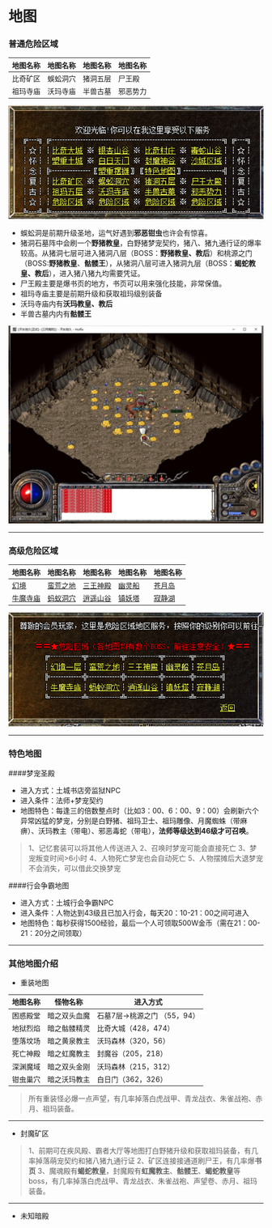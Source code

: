 # 地图


### 普通危险区域
| 地图名称 | 地图名称 | 地图名称 | 地图名称 | 
| --- | --- | --- | --- | 
|比奇矿区 | 蜈蚣洞穴| 猪洞五层 | 尸王殿|
|祖玛寺庙 | 沃玛寺庙| 半兽古墓 | 邪恶势力|
![](maps/危险区域1.png)

* 蜈蚣洞是前期升级圣地，运气好遇到**邪恶钳虫**也许会有惊喜。
* 猪洞石墓阵中会刷一个**野猪教皇**，白野猪梦宠契约，猪八、猪九通行证的爆率较高。从猪洞七层可进入猪洞八层（BOSS：**野猪教皇、教后**）和桃源之门（BOSS:**野猪教皇**、**骷髅王**），从猪洞八层可进入猪洞九层（BOSS：**蝎蛇教皇、教后**），进入猪八猪九均需要凭证。
* 尸王殿主要是爆书页的地方，书页可以用来强化技能，非常保值。
* 祖玛寺庙主要是前期升级和获取祖玛级别装备
* 沃玛寺庙内有**沃玛教皇、教后**
* 半兽古墓内内有**骷髅王**

![](maps/尸王殿.png)

-------


### 高级危险区域
| 地图名称 | 地图名称 | 地图名称 | 地图名称 | 地图名称 |
| --- | --- | --- | --- | --- |
|[幻境](幻境.html) | [蛮荒之地](蛮荒之地.html) | [三王神殿](三王神殿.html) | [幽灵船](幽灵船.html) | [苍月岛](苍月岛.html) |
| [牛魔寺庙](牛魔寺庙.html)| [蚂蚁洞穴](蚂蚁洞穴.html) | [逍遥山谷](逍遥山谷.html) | [镇妖塔](镇妖塔.html) | [寂静湖](寂静湖.html) |
![](maps/危险区域2.png)

-------


### 特色地图

####梦宠圣殿
* 进入方式：土城书店旁监狱NPC
* 进入条件：法师+梦宠契约
* 地图特色：每逢三的倍数整点时（比如3：00、6：00、9：00）会刷新六个异常凶猛的梦宠，分别是白野猪、祖玛卫士、祖玛雕像、月魔蜘蛛（带麻痹）、沃玛教主（带电）、邪恶毒蛇（带电），**法师等级达到46级才可召唤**。

> 1、记忆套装可以将其他人传送进入
> 2、召唤时梦宠可能会直接死亡
> 3、梦宠叛变时间>6小时
> 4、人物死亡梦宠也会自动死亡
> 5、人物摆摊后大退梦宠不会消失，可以借此交换梦宠

####行会争霸地图
* 进入方式：土城行会争霸NPC
* 进入条件：人物达到43级且已加入行会，每天20：10-21：00之间可进入
* 地图特色：每秒获得1500经验，最后一个人可领取500W金币（需在21：00-21：20分之间领取）


-------

### 其他地图介绍
* 重装地图

| 地图名称 | 怪物名称 | 进入方式 |
| --- | --- | --- | 
|困惑殿堂| 暗之双头血魔 | 石墓7层->桃源之门 （55，94）|
|地狱烈焰| 暗之骷髅精灵 | 比奇大城（428，474） |
|堕落坟场| 暗之黄泉教主 | 沃玛森林（320，56）|
|死亡神殿| 暗之虹魔教主 | 封魔谷（205，218）|
|深渊魔域| 暗之双头金刚 | 沃玛森林（215，312）|
|钳虫巢穴| 暗之沃玛教主 | 白日门（362，326）|

> 所有重装怪必爆一点声望，有几率掉落白虎战甲、青龙战衣、朱雀战袍、赤月、祖玛装备。

-------


* 封魔矿区

> 1、前期可在疾风殿、霸者大厅等地图打白野猪升级和获取祖玛装备，有几率掉落萌宠契约和猪八猪九通行证
> 2、矿区连接接通道刷尸王，有几率爆**书页**
> 3、魔魂殿有**蝎蛇教皇**，封魔殿有**虹魔教主**、**骷髅王**、**蝎蛇教皇**等boss，有几率掉落白虎战甲、青龙战衣、朱雀战袍、声望卷、赤月、祖玛装备。

-------

* 未知暗殿




















